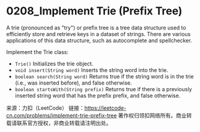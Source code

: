 # 0208_Implement Trie (Prefix Tree)

A trie (pronounced as "try") or prefix tree is a tree data structure used to efficiently store and retrieve keys in a dataset of strings. There are various applications of this data structure, such as autocomplete and spellchecker.

Implement the Trie class:

+ ```Trie()``` Initializes the trie object.
+ ```void insert(String word)``` Inserts the string word into the trie.
+ ```boolean search(String word)``` Returns true if the string word is in the trie (i.e., was inserted before), and false otherwise.
+ ```boolean startsWith(String prefix)``` Returns true if there is a previously inserted string word that has the prefix prefix, and false otherwise.
 

来源：力扣（LeetCode）
链接：https://leetcode-cn.com/problems/implement-trie-prefix-tree
著作权归领扣网络所有。商业转载请联系官方授权，非商业转载请注明出处。